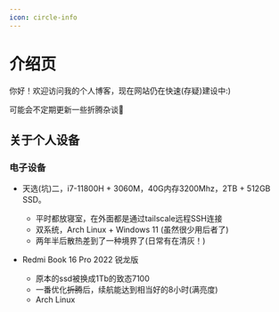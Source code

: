 ```yaml
---
icon: circle-info
---
```


# 介绍页

你好！欢迎访问我的个人博客，现在网站仍在快速(存疑)建设中:)

可能会不定期更新一些折腾杂谈🥳

## 关于个人设备

### 电子设备

- 天选(坑)二，i7-11800H + 3060M，40G内存3200Mhz，2TB + 512GB SSD。
  - 平时都放寝室，在外面都是通过tailscale远程SSH连接
  - 双系统，Arch Linux + Windows 11 (虽然很少用后者了)
  - 两年半后散热差到了一种境界了(日常有在清灰！)

-  Redmi Book 16 Pro 2022 锐龙版
   -  原本的ssd被换成1Tb的致态7100
   -  一番优化~~折腾~~后，续航能达到相当好的8小时(满亮度)
   -  Arch Linux
